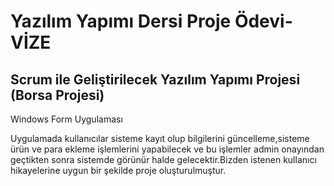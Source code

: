 # Yazılım Yapımı Dersi Proje Ödevi-VİZE
## Scrum ile Geliştirilecek Yazılım Yapımı Projesi (Borsa Projesi)
 Windows Form Uygulaması  

Uygulamada kullanıcılar sisteme kayıt olup bilgilerini güncelleme,sisteme ürün ve para ekleme işlemlerini yapabilecek
ve bu işlemler admin onayından geçtikten sonra sistemde görünür halde gelecektir.Bizden istenen kullanıcı hikayelerine
uygun bir şekilde proje oluşturulmuştur.


